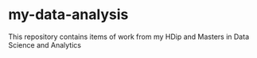 # my-data-analysis
This repository contains items of work from my HDip and Masters in Data Science and Analytics
